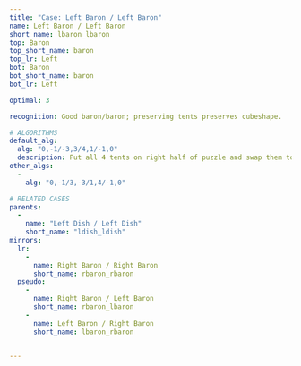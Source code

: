 ```yaml
---
title: "Case: Left Baron / Left Baron"
name: Left Baron / Left Baron
short_name: lbaron_lbaron
top: Baron
top_short_name: baron
top_lr: Left
bot: Baron
bot_short_name: baron
bot_lr: Left

optimal: 3

recognition: Good baron/baron; preserving tents preserves cubeshape.

# ALGORITHMS
default_alg:
  alg: "0,-1/-3,3/4,1/-1,0"
  description: Put all 4 tents on right half of puzzle and swap them to get dish/dish.
other_algs:
  -
    alg: "0,-1/3,-3/1,4/-1,0"

# RELATED CASES
parents:
  -
    name: "Left Dish / Left Dish"
    short_name: "ldish_ldish"
mirrors:
  lr:
    -
      name: Right Baron / Right Baron
      short_name: rbaron_rbaron
  pseudo:
    -
      name: Right Baron / Left Baron
      short_name: rbaron_lbaron
    -
      name: Left Baron / Right Baron
      short_name: lbaron_rbaron


---
```


